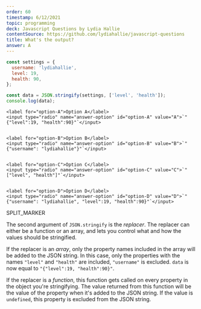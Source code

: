 ```yaml
---
order: 60
timestamp: 6/12/2021
topic: programming
deck: Javascript Questions by Lydia Hallie
contentSource: https://github.com/lydiahallie/javascript-questions
title: What's the output?
answer: A
---
```


  

```javascript
const settings = {
  username: 'lydiahallie',
  level: 19,
  health: 90,
};

const data = JSON.stringify(settings, ['level', 'health']);
console.log(data);
```


    <label for="option-A">Option A</label>
    <input type="radio" name="answer-option" id="option-A" value="A">`"{"level":19, "health":90}"`</input>
    

    <label for="option-B">Option B</label>
    <input type="radio" name="answer-option" id="option-B" value="B">`"{"username": "lydiahallie"}"`</input>
    

    <label for="option-C">Option C</label>
    <input type="radio" name="answer-option" id="option-C" value="C">`"["level", "health"]"`</input>
    

    <label for="option-D">Option D</label>
    <input type="radio" name="answer-option" id="option-D" value="D">`"{"username": "lydiahallie", "level":19, "health":90}"`</input>
    




SPLIT_MARKER

The second argument of `JSON.stringify` is the _replacer_. The replacer can either be a function or an array, and lets you control what and how the values should be stringified.

If the replacer is an _array_, only the property names included in the array will be added to the JSON string. In this case, only the properties with the names `"level"` and `"health"` are included, `"username"` is excluded. `data` is now equal to `"{"level":19, "health":90}"`.

If the replacer is a _function_, this function gets called on every property in the object you're stringifying. The value returned from this function will be the value of the property when it's added to the JSON string. If the value is `undefined`, this property is excluded from the JSON string.



